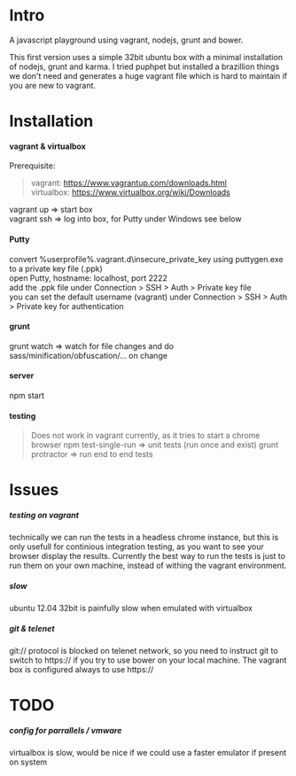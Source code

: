 # Intro

A javascript playground using vagrant, nodejs, grunt and bower.

This first version uses a simple 32bit ubuntu box with a minimal installation of nodejs, grunt and karma. I tried puphpet but installed a brazillion things we don't need and generates a huge vagrant file which is hard to maintain if you are new to vagrant.

# Installation
#### vagrant & virtualbox
Prerequisite:
> vagrant: https://www.vagrantup.com/downloads.html  
> virtualbox: https://www.virtualbox.org/wiki/Downloads

vagrant up => start box  
vagrant ssh => log into box, for Putty under Windows see below

#### Putty
convert %userprofile%\.vagrant.d\insecure_private_key using puttygen.exe to a private key file (.ppk)  
open Putty, hostname: localhost, port 2222  
add the .ppk file under Connection > SSH > Auth > Private key file  
you can set the default username (vagrant) under Connection > SSH > Auth > Private key for authentication  

#### grunt
grunt watch => watch for file changes and do sass/minification/obfuscation/... on change

#### server
npm start

#### testing
> Does not work in vagrant currently, as it tries to start a chrome browser
npm test-single-run => unit tests (run once and exist)
grunt protractor => run end to end tests

# Issues
##### testing on vagrant
technically we can run the tests in a headless chrome instance, but this is only usefull for continious integration testing, as you want to see your browser display the results. Currently the best way to run the tests is just to run them on your own machine, instead of withing the vagrant environment.
##### slow
ubuntu 12.04 32bit is painfully slow when emulated with virtualbox
##### git & telenet
git:// protocol is blocked on telenet network, so you need to instruct git to switch to https:// if you try to use bower on your local machine. The vagrant box is configured always to use https://

# TODO
##### config for parrallels / vmware
virtualbox is slow, would be nice if we could use a faster emulator if present on system
